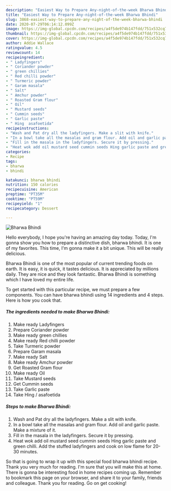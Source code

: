 ```yaml
---
description: "Easiest Way to Prepare Any-night-of-the-week Bharwa Bhindi"
title: "Easiest Way to Prepare Any-night-of-the-week Bharwa Bhindi"
slug: 3868-easiest-way-to-prepare-any-night-of-the-week-bharwa-bhindi
date: 2020-07-29T06:14:12.099Z
image: https://img-global.cpcdn.com/recipes/a4f5de974b147fdd/751x532cq70/bharwa-bhindi-recipe-main-photo.jpg
thumbnail: https://img-global.cpcdn.com/recipes/a4f5de974b147fdd/751x532cq70/bharwa-bhindi-recipe-main-photo.jpg
cover: https://img-global.cpcdn.com/recipes/a4f5de974b147fdd/751x532cq70/bharwa-bhindi-recipe-main-photo.jpg
author: Addie Wallace
ratingvalue: 4.5
reviewcount: 14
recipeingredient:
- " Ladyfingers"
- " Coriander powder"
- " green chillies"
- " Red chilli powder"
- " Turmeric powder"
- " Garam masala"
- " Salt"
- " Amchur powder"
- " Roasted Gram flour"
- " Oil"
- " Mustard seeds"
- " Cummin seeds"
- " Garlic paste"
- " Hing  asafoetida"
recipeinstructions:
- "Wash and Pat dry all the ladyfingers. Make a slit with knife."
- "In a bowl take all the masalas and gram flour. Add oil and garlic paste. Make a mixture of it."
- "Fill in the masala in the ladyfingers. Secure it by pressing."
- "Heat wok add oil mustard seed cummin seeds Hing garlic paste and green chilli. Add the stuffed ladyfingers and cook on low flame for 20-30 minutes."
categories:
- Recipe
tags:
- bharwa
- bhindi

katakunci: bharwa bhindi 
nutrition: 150 calories
recipecuisine: American
preptime: "PT35M"
cooktime: "PT59M"
recipeyield: "1"
recipecategory: Dessert

---
```



![Bharwa Bhindi](https://img-global.cpcdn.com/recipes/a4f5de974b147fdd/751x532cq70/bharwa-bhindi-recipe-main-photo.jpg)

Hello everybody, I hope you're having an amazing day today. Today, I'm gonna show you how to prepare a distinctive dish, bharwa bhindi. It is one of my favorites. This time, I'm gonna make it a bit unique. This will be really delicious.



Bharwa Bhindi is one of the most popular of current trending foods on earth. It is easy, it is quick, it tastes delicious. It is appreciated by millions daily. They are nice and they look fantastic. Bharwa Bhindi is something which I have loved my entire life.


To get started with this particular recipe, we must prepare a few components. You can have bharwa bhindi using 14 ingredients and 4 steps. Here is how you cook that.

<!--inarticleads1-->

##### The ingredients needed to make Bharwa Bhindi:

1. Make ready  Ladyfingers
1. Prepare  Coriander powder
1. Make ready  green chillies
1. Make ready  Red chilli powder
1. Take  Turmeric powder
1. Prepare  Garam masala
1. Make ready  Salt
1. Make ready  Amchur powder
1. Get  Roasted Gram flour
1. Make ready  Oil
1. Take  Mustard seeds
1. Get  Cummin seeds
1. Take  Garlic paste
1. Take  Hing / asafoetida




<!--inarticleads2-->

##### Steps to make Bharwa Bhindi:

1. Wash and Pat dry all the ladyfingers. Make a slit with knife.
1. In a bowl take all the masalas and gram flour. Add oil and garlic paste. Make a mixture of it.
1. Fill in the masala in the ladyfingers. Secure it by pressing.
1. Heat wok add oil mustard seed cummin seeds Hing garlic paste and green chilli. Add the stuffed ladyfingers and cook on low flame for 20-30 minutes.




So that is going to wrap it up with this special food bharwa bhindi recipe. Thank you very much for reading. I'm sure that you will make this at home. There is gonna be interesting food in home recipes coming up. Remember to bookmark this page on your browser, and share it to your family, friends and colleague. Thank you for reading. Go on get cooking!
